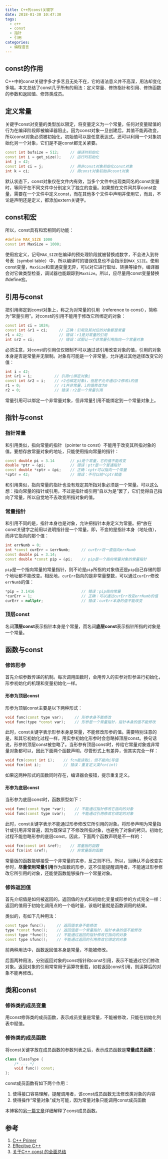 ```yaml
---
title: C++的const关键字
date: 2018-01-30 10:47:30
tags:
  - c++
  - const
  - 指针
  - 引用
categories:
  - 编程语言
---
```


## const的作用

C++中的const关键字多才多艺且无处不在，它的语法意义并不高深，用法却变化多端。本文总结了const几乎所有的用法：定义常量、修饰指针和引用、修饰函数的参数和返回值、修饰类成员。

## 定义常量

关键字const对变量的类型加以限定，将变量定义为一个常量，任何对变量赋值的行为在编译阶段即被编译器阻止。因为const对象一旦创建后，其值不能再改变，所以const对象必须被初始化，初始值可以是任意表达式。还可以利用一个对象初始化另一个对象，它们是不是const都无关紧要。

<!--more-->

```cpp
const int bufsize = 512;     // 编译时初始化 
const int i = get_size();    // 运行时初始化
int j = 42;
const int ci = j;            // 用非const对象初始化const对象
int k = ci;                  // 用const对象初始非cosnt对象
```

默认状态下，const对象仅在文件内有效，当多个文件中出现类同名的const变量时，等同于在不同文件中分别定义了独立的变量。如果想在文件间共享const变量，需要在一个文件中定义const，而在其他多个文件中声明并使用它，而且，不论是声明还是定义，都添加extern关键字。

## const和宏

所以，const具有和宏相同的功能：

```cpp
#define MAX_SIZE 1000
const int MaxSize = 1000;
```

使用宏定义，记号`MAX_SIZE`在编译的预处理阶段就被替换成数字，不会进入到符号表（symbol table）中，所以编译时的错误信息也不会指示到`MAX_SIZE`。使用const变量，`MaxSize`和普通变量无异，可以对它进行取址、转换等操作，编译器会对它做类型检查，调试器也能跟踪到`MaxSize`。所以，应尽量用const变量替换#define宏。

## 引用与const

把引用绑定到const对象上，称之为对常量的引用（reference to const），简称为“常量引用”。对const的引用不能用于修改它所绑定的对象：

```cpp
const int ci = 1024;
const int &r1 = ci;     // 正确：引用及其对应的对象都是常量
r1 = 42;                // 错误：r1是对常量的引用
int &r2 = ci;           // 错误：试图让一个非常量引用指向一个常量对象
```

必须注意，对const的引用仅仅限制不可以通过该引用改变对象的值，引用的对象本身是否是常量并无限制。对象有可能是一个非常量，允许通过其他途径改变它的值：

```cpp
int i = 42;
int &r1 = i;          // 引用ri绑定对象i
const int &r2 = i;    // r2也绑定对象i，但是不允许通过r2修改i的值
r1 = 0;               // r1并非常量，i的值修改为0
r2 = 0;               // 错误：r2是一个常量引用
```

常量引用可以绑定一个非常量对象，但非常量引用不能绑定到一个常量对象上。

## 指针与const

### 指针常量

和引用类似，指向常量的指针（pointer to const）不能用于改变其所指对象的值。要想存放常量对象的地址，只能使用指向常量的指针：

```cpp
const double pi = 3.14       // pi是个常量，它的值不能改变
double *ptr = &pi;           // 错误：ptr是一个普通指针
const double *cptr = &pi;    // 正确：cptr可以指向一个常量
*cptr = 42;                  // 错误：不可以给*cptr赋值
```

和引用类似，指向常量的指针也没有规定其所指对象必须是一个常量。可以这么想：指向常量的指针或引用，不过是指针或引用“自以为是”罢了，它们觉得自己指向了常量，所以自觉地不去改变所指对象的值。

### 常量指针

和引用不同的是，指针本身也是对象，允许把指针本身定义为常量。把*放在const关键字之前用以说明指针是一个常量，即，不变的是指针本身（地址值），而非它指向的那个值：

```cpp
int errNumb = 0;
int *const curErr = &errNumb;     // curErr将一直指向errNumb
const double pi = 3.14;
const double *const pip = &pi;    // pip是一个指向常量对象的常量指针
```

`pip`是一个指向常量的常量指针，则不论是`pip`所指的对象值还是`pip`自己存储的那个地址都不能改变。相反地，`curErr`指向的是非常量整数，可以通过`curErr`修改`errNumb`的值：

```cpp
*pip = 3.1416                     // 错误：pip指向常量
*curErr = 1;                      // 正确：可以通过curErr改变errNumb的值
curErr = nullptr;                 // 错误：curErr本身的值不能改变
```

### 顶层const

名词**顶层const**表示指针本身是个常量，而名词**底层const**表示指针所指的对象是一个常量。


## 函数与const

### 修饰形参

首先介绍参数传递的机制。每次调用函数时，会用传入的实参对形参进行初始化，形参初始化的机理和变量初始化一样。

#### 形参为顶层const

形参为顶层const主要是以下两种形式：

```cpp
void func(const type var);     // 形参本身不能修改
void func(type *const var);    // 形参是一个常量指针，指针本身的值不能修改
```

此时，const关键字表示形参本身是常量，不能修改形参的值。需要特别注意的是，和其它初始化过程一样，用实参初始化形参时会忽略掉顶层const。换句话说，形参的顶层const被忽略了。当形参有顶层const时，传给它常量对象或非常量对象都可以，因此下面两个函数声明，尽管形式上有差异，但其实完全一样：

```cpp
void fcn(const int i);    // fcn能读取i，但不能向i写值
void fcn(int i);          // 错误：重复定义类fcn(int)
```

如果这两种形式的函数同时存在，编译器会报错，提示重复定义。

#### 形参为底层const

当形参为底层const时，函数原型如下：

```cpp
void func(const type *var);    // 不能通过指针修改它指向的对象
void func(const type &var);    // 不能通过引用修改它绑定的对象
```

此时，const关键字表示不能通过形参修改它所引用的对象。将形参声明为常量指针或引用非常普遍，因为既保证了不修改所指对象，也避免了对象的拷贝。初始化过程不能忽略形参的底层const，因此，下面两个函数声明是不一样的：

```cpp
void fcn(const int &ref);    // 常量版的函数
void fcn(int &ref);          // 非常量版的函数
```

常量版的函数能够接受一个非常量的实参，反之则不行。所以，当确认不会改变实参时，**尽量使用常量引用**作为函数的形参，这不仅能提醒调用者，不能通过形参修改它所引用的对象，还能使函数能够操作一个常量对象。

### 修饰返回值

首先介绍值是如何被返回的。返回值的方式和初始化变量或形参的方式完全一样：返回的值用于初始化调用点的一个临时量，该临时量就是函数调用的结果。

类似的，有如下几种用法：

```cpp
const type func();     // 返回值本身不能修改
type *const func();    // 返回值是一个常量指针，指针本身的值不能修改
const type *func();    // 不能通过返回的指针修改它指向的对象
const type &func();    // 不能通过返回的引用修改它绑定的对象
```

前两种用法中，函数返回值本身是常量，不能被修改。

后面两种用法，分别返回对象的const指针和const引用，表示不能通过它们修改对象。返回对象的引用常常用于运算符重载，如若返回const引用，则运算后的对象不能再修改。


## 类和const

### 修饰类的成员变量

用const修饰类的成员函数，表示成员变量是常量，不能被修改，只能在初始化列表中赋值。

### 修饰类的成员函数

将const关键字放在成员函数的参数列表之后，表示成员函数是**常量成员函数**：

```cpp
class ClassType {
    /* ... */
    void func() const;
};
```

const成员函数有如下两个作用：

1. 使得接口容易理解，提醒调用者，该const成员函数无法修改类对象的内容
2. 使得操作“常量对象”成为可能，因为常量对象只能调用const成员函数

本博客的[另一篇文章](https://panqiincs.me/2018/02/04/cpp-const-member-functions/)详细解释了const成员函数。

## 参考

1. [C++ Primer](https://book.douban.com/subject/25708312/)
2. [Effecitve C++](https://book.douban.com/subject/1842426/)
3. [关于C++ const 的全面总结](https://blog.csdn.net/Eric_Jo/article/details/4138548)
